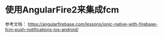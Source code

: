 # 使用AngularFire2来集成fcm
参考文档： https://angularfirebase.com/lessons/ionic-native-with-firebase-fcm-push-notifications-ios-android/

# 


